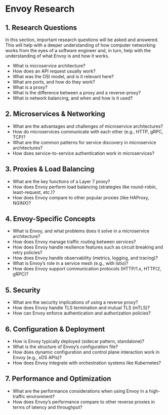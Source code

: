 # Envoy Research

## 1. Research Questions
In this section, important research questions will be asked and answered. This will help with a deeper understanding of how computer networking works from the eyes of a software engineer and, in turn, help with the understanding of what Envoy is and how it works.

- What is microservice architecture?
- How does an API request usually work?
- What was the OSI model, and is it relevant here?
- What are ports, and how do they work?
- What is a proxy?
- What is the difference between a proxy and a reverse-proxy?
- What is network balancing, and when and how is it used?

## 2. Microservices & Networking
- What are the advantages and challenges of microservice architectures?
- How do microservices communicate with each other (e.g., HTTP, gRPC, TCP)?
- What are the common patterns for service discovery in microservice architectures?
- How does service-to-service authentication work in microservices?

## 3. Proxies & Load Balancing
- What are the key functions of a Layer 7 proxy?
- How does Envoy perform load balancing (strategies like round-robin, least-request, etc.)?
- How does Envoy compare to other popular proxies (like HAProxy, NGINX)?

## 4. Envoy-Specific Concepts
- What is Envoy, and what problems does it solve in a microservice architecture?
- How does Envoy manage traffic routing between services?
- How does Envoy handle resilience features such as circuit breaking and retry policies?
- How does Envoy handle observability (metrics, logging, and tracing)?
- What is Envoy’s role in a service mesh (e.g., with Istio)?
- How does Envoy support communication protocols (HTTP/1.x, HTTP/2, gRPC)?

## 5. Security
- What are the security implications of using a reverse proxy?
- How does Envoy handle TLS termination and mutual TLS (mTLS)?
- How can Envoy enforce authentication and authorization policies?

## 6. Configuration & Deployment
- How is Envoy typically deployed (sidecar pattern, standalone)?
- What is the structure of Envoy’s configuration file?
- How does dynamic configuration and control plane interaction work in Envoy (e.g., xDS APIs)?
- How does Envoy integrate with orchestration systems like Kubernetes?

## 7. Performance and Optimization
- What are the performance considerations when using Envoy in a high-traffic environment?
- How does Envoy’s performance compare to other reverse proxies in terms of latency and throughput?
